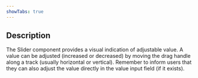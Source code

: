 ```yaml
---
showTabs: true
---
```


## Description

The Slider component provides a visual indication of adjustable value. A value can be adjusted (increased or decreased) by moving the drag handle along a track (usually horizontal or vertical). Remember to inform users that they can also adjust the value directly in the value input field (if it exists).
